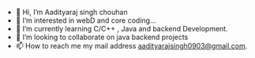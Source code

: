 - 👋 Hi, I’m Aadityaraj singh chouhan
- 👀 I’m interested in webD and core coding...
- 🌱 I’m currently learning C/C++ , Java and backend Development.
- 💞️ I’m looking to collaborate on java backend projects
- 📫 How to reach me my mail address aadityarajsingh0903@gmail.com.

<!---
Adityacsbs/Adityacsbs is a ✨ special ✨ repository because its `README.md` (this file) appears on your GitHub profile.
You can click the Preview link to take a look at your changes.
--->
